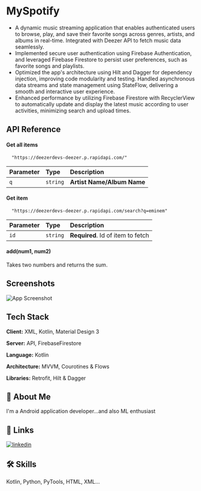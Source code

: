 
# MySpotify

* A dynamic music streaming application that enables authenticated users to browse, play, and save their favorite songs across genres, artists, and albums in real-time. Integrated with Deezer API to fetch music data seamlessly.
* Implemented secure user authentication using Firebase Authentication, and leveraged Firebase Firestore to persist user preferences, such as favorite songs and playlists.
* Optimized the app's architecture using Hilt and Dagger for dependency injection, improving code modularity and testing. Handled asynchronous data streams and state management using StateFlow, delivering a smooth and interactive user experience.
* Enhanced performance by utilizing Firebase Firestore with RecyclerView to automatically update and display the latest music  according to user activities, minimizing search and upload times.


## API Reference

#### Get all items

```http
  "https://deezerdevs-deezer.p.rapidapi.com/"
```

| Parameter | Type     | Description                |
| :-------- | :------- | :------------------------- |
| `q` | `string` | **Artist Name/Album Name** |

#### Get item

```http
  "https://deezerdevs-deezer.p.rapidapi.com/search?q=eminem"
```

| Parameter | Type     | Description                       |
| :-------- | :------- | :-------------------------------- |
| `id`      | `string` | **Required**. Id of item to fetch |

#### add(num1, num2)

Takes two numbers and returns the sum.


## Screenshots

![App Screenshot](https://drive.google.com/uc?export=view&id=1Mw-udW3tszNh7bCi4_24pKbGJwyZE2U4)


## Tech Stack

**Client:** XML, Kotlin, Material Design 3

**Server:** API, FirebaseFirestore

**Language:** Kotlin

**Architecture:** MVVM, Courotines & Flows

**Libraries:** Retrofit, Hilt & Dagger







## 🚀 About Me
I'm a Android application developer...and also ML enthusiast



## 🔗 Links
[![linkedin](www.linkedin.com/in/sri-prajwat)](https://www.linkedin.com/)


## 🛠 Skills
Kotlin, Python, PyTools, HTML, XML...

